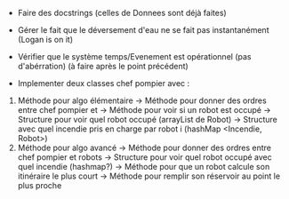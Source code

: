 - Faire des docstrings (celles de Donnees sont déjà faites)

- Gérer le fait que le déversement d'eau ne se fait pas instantanément (Logan is on it)

- Vérifier que le système temps/Evenement est opérationnel (pas d'abérration) (à faire après le point précédent)

- Implementer deux classes chef pompier avec :
1) Méthode pour algo élémentaire
-> Méthode pour donner des ordres entre chef pompier et 
-> Méthode pour voir si un robot est occupé
-> Structure pour voir quel robot occupé (arrayList de Robot)
-> Structure avec quel incendie pris en charge par robot i (hashMap <Incendie, Robot>)
2) Méthode pour algo avancé
-> Méthode pour donner des ordres entre chef pompier et robots
-> Structure pour voir quel robot occupé avec quel incendie (hashmap?)
-> Méthode pour que un robot calcule son itinéraire le plus court
-> Méthode pour remplir son réservoir au point le plus proche